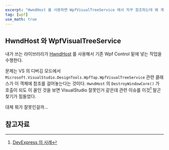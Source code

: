 ```yaml
---
excerpt: "HwndHost 를 사용하면 WpfVisualTreeService 에서 자꾸 참조하는데 왜 계속 참조를 하는걸까..."
tag: [wpf]
use_math: true
---
```


## HwndHost 와 WpfVisualTreeService

내가 쓰는 라이브러리가 
[HwndHost](https://learn.microsoft.com/ko-kr/dotnet/desktop/wpf/advanced/hosting-win32-content-in-wpf?view=netframeworkdesktop-4.8)
를 사용해서 기존 Wpf Control 밑에 넣는 작업을 수행한다. 

문제는 VS 의 디버깅 모드에서 ```Microsoft.VisualStudio.DesignTools.WpfTap.WpfVisualTreeService``` 관련 클래스가 이 객체에 참조를 걸어놓는다는 것이다. ```HwndHost``` 의  ```DestroyWindowCore()``` 가 호출이 되도 이 꼴인 것을 보면 VisualStudio 잘못인거 같은데 관련 이슈를 이것[^dev] 말곤 찾기가 힘들었다.

대체 뭐가 잘못인걸까...




## 참고자료

[^dev]: [DevExpress 의 사례](https://supportcenter.devexpress.com/ticket/details/t744248/memory-is-not-released-after-closing-a-panel)